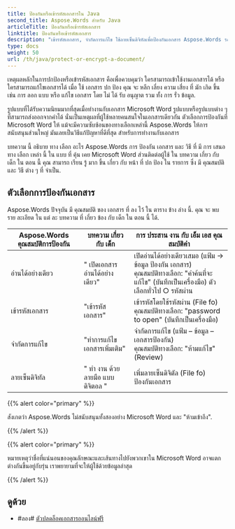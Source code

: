 ```yaml
---
title: ป้องกันหรือเข้ารหัสเอกสารใน Java
second_title: Aspose.Words สําหรับ Java
articleTitle: ป้องกันหรือเข้ารหัสเอกสาร
linktitle: ป้องกันหรือเข้ารหัสเอกสาร
description: "เข้ารหัสเอกสาร, จํากัดการแก้ไข ใช้ลายเซ็นดิจิทัลเพื่อป้องกันเอกสาร Aspose.Words รองรับมากที่สุด ตัวเลือกการป้องกันคําที่ใช้ Java."
type: docs
weight: 50
url: /th/java/protect-or-encrypt-a-document/
---
```


เหตุผลหลักในการปกป้องหรือเข้ารหัสเอกสาร คือเพื่อควบคุมว่า ใครสามารถเข้าใช้งานเอกสารได้ หรือใครสามารถแก้ไขเอกสารได้ เมื่อ ใช้ เอกสาร ปก ป้อง คุณ จะ หลีก เลี่ยง ความ เสี่ยง ที่ มัก เกิด ขึ้น เช่น การ ลอก แบบ หรือ แก้ไข เอกสาร โดย ไม่ ได้ รับ อนุญาต รวม ทั้ง การ รั่ว ข้อมูล.

รูปแบบที่ได้รับความนิยมมากที่สุดเมื่อทํางานกับเอกสาร Microsoft Word รูปแบบหรือรูปแบบต่าง ๆ ที่สามารถส่งออกจากคําได้ นั่นเป็นเหตุผลที่ผู้ใช้หลายคนสนใจในเอกสารเดียวกัน ตัวเลือกการป้องกันที่ Microsoft Word ให้ แม้จะมีความซับซ้อนของทางเลือกเหล่านี้ Aspose.Words ให้การสนับสนุนส่วนใหญ่ มันเลยเป็นวิธีแก้ปัญหาที่ดีที่สุด สําหรับการทํางานกับเอกสาร

บทความ นี้ อธิบาย ทาง เลือก อะไร Aspose.Words การ ป้องกัน เอกสาร และ วิธี ที่ มี การ เสนอ ทาง เลือก เหล่า นี้ ใน แบบ ที่ คุ้น เคย Microsoft Word ส่วนติดต่อผู้ใช้ ใน บทความ เกี่ยว กับ เด็ก ใน ตอน นี้ คุณ สามารถ เรียน รู้ มาก ขึ้น เกี่ยว กับ หน้า ที่ ปก ป้อง ใน รายการ ซึ่ง มี คุณสมบัติ และ วิธี ต่าง ๆ ที่ จําเป็น.

## ตัวเลือกการป้องกันเอกสาร

Aspose.Words ปัจจุบัน มี คุณสมบัติ ของ เอกสาร ที่ ลง ไว้ ใน ตาราง ข้าง ล่าง นี้. คุณ จะ พบ ราย ละเอียด ใน แต่ ละ บทความ ที่ เกี่ยว ข้อง กับ เด็ก ใน ตอน นี้ ได้.

|  Aspose.Words คุณสมบัติการป้องกัน |  บทความ เกี่ยว กับ เด็ก |  การ ประสาน งาน กับ เอ็ม เอส คุณสมบัติคํา |
|  -------------------------------  |  ------------------------------  |  ------------------------------------------------------------  |
|  อ่านได้อย่างเดียว |  " เปิดเอกสารอ่านได้อย่างเดียว" |  เปิดอ่านได้อย่างเดียวเสมอ (แฟ้ม → ข้อมูล ป้องกัน เอกสาร)<br/>คุณสมบัติทางเลือก: "คําค้นที่จะแก้ไข" (บันทึกเป็นเครื่องมือ) ตัวเลือกทั่วไป ○ รหัสผ่าน |
|  เข้ารหัสเอกสาร |  "เข้ารหัสเอกสาร" |  เข้ารหัสโดยใช้รหัสผ่าน (File fo)<br/>คุณสมบัติทางเลือก: "password to open" (บันทึกเป็นเครื่องมือ) |
|  จํากัดการแก้ไข |  "ทําการแก้ไขเอกสารเพิ่มเติม" |  จํากัดการแก้ไข (แฟ้ม – ข้อมูล – เอกสารป้องกัน)<br/>คุณสมบัติทางเลือก: "ห้ามแก้ไข" (Review) |
|  ลายเซ็นดิจิทัล |  " ทํา งาน ด้วย ลายมือ แบบ ดิจิตอล " |  เพิ่มลายเซ็นดิจิตัล (File fo) ป้องกันเอกสาร |

{{% alert color="primary" %}}

สังเกตว่า Aspose.Words ไม่สนับสนุนทั้งสองอย่าง Microsoft Word และ "ห้ามเข้าถึง".

{{% /alert %}}

{{% alert color="primary" %}}

หมายเหตุว่าชื่อที่แน่นอนของคุณลักษณะและเส้นทางไปยังพวกเขาใน Microsoft Word อาจแตกต่างกันขึ้นอยู่กับรุ่น เราพยายามที่จะให้ผู้ใช้ด้วยข้อมูลล่าสุด

{{% /alert %}}

## ดูด้วย

* #ลอง# [ตัวปลดล็อคเอกสารออนไลน์ฟรี](https://products.aspose.app/words/unlock)
